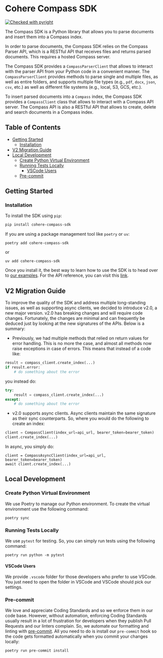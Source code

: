 # Cohere Compass SDK

[![Checked with pyright](https://microsoft.github.io/pyright/img/pyright_badge.svg)](https://microsoft.github.io/pyright/)

The Compass SDK is a Python library that allows you to parse documents and insert them
into a Compass index.

In order to parse documents, the Compass SDK relies on the Compass Parser API, which is
a RESTful API that receives files and returns parsed documents. This requires a hosted
Compass server.

The Compass SDK provides a `CompassParserClient` that allows to interact with the parser
API from your Python code in a convenient manner. The `CompassParserClient` provides
methods to parse single and multiple files, as well as entire folders, and supports
multiple file types (e.g., `pdf`, `docx`, `json`, `csv`, etc.) as well as different file
systems (e.g., local, S3, GCS, etc.).

To insert parsed documents into a `Compass` index, the Compass SDK provides a
`CompassClient` class that allows to interact with a Compass API server. The Compass API
is also a RESTful API that allows to create, delete and search documents in a Compass
index.

## Table of Contents

<!--
Do NOT remove the line below; it is used by markdown-toc to automatically generate the
Table of Contents.

To update the Table Of Contents, execute the following command in the repo root dir:

markdown-toc -i README.md

If you don't have the markdown-toc tool, you can install it with:

npm i -g markdown-toc # use sudo if you use a system-wide node installation.
>

<!-- toc -->

- [Getting Started](#getting-started)
  * [Installation](#installation)
- [V2 Migration Guide](#v2-migration-guide)
- [Local Development](#local-development)
  * [Create Python Virtual Environment](#create-python-virtual-environment)
  * [Running Tests Locally](#running-tests-locally)
    + [VSCode Users](#vscode-users)
  * [Pre-commit](#pre-commit)

<!-- tocstop -->

## Getting Started

### Installation

To install the SDK using `pip`:

```bash
pip install cohere-compass-sdk
```

If you are using a package management tool like `poetry` or `uv`:

```
poetry add cohere-compass-sdk
```

or

```
uv add cohere-compass-sdk
```

Once you install it, the best way to learn how to use the SDK is to head over to [our
examples](https://github.com/cohere-ai/cohere-compass-sdk/tree/main/examples). For the
API reference, you can visit this
[link](https://cohere-preview-d28024ac-1edf-416c-95be-73c5fe85a7c5.docs.buildwithfern.com/compass/reference/list-indexes-v-1-indexes-get).

## V2 Migration Guide

To improve the quality of the SDK and address multiple long-standing issues, as well
as supporting async clients, we decided to introduce v2.0, a new major version. v2.0 has
breaking changes and will require code changes. Fortunately, the changes are minimal
and can frequently be deduced just by looking at the new signatures of the APIs. Below
is a summary:

- Previously, we had multiple methods that relied on return values for error handling.
  This is no more the case, and almost all methods now raise exceptions in case of errors.
  This means that instead of a code like:

```python
result = compass_client.create_index(...)
if result.error:
    # do something about the error
```

you instead do:

```python
try:
    result = compass_client.create_index(...)
except:
    # do something about the error
```

- v2.0 supports async clients. Async clients maintain the same signature as their sync
  counterparts. So, where you would do the following to create an index:

```python
client = CompassClient(index_url=api_url, bearer_token=bearer_token)
client.create_index(...)
```

In async, you simply do:

```
client = CompassAsyncClient(index_url=api_url, bearer_token=bearer_token)
await client.create_index(...)
```

## Local Development

### Create Python Virtual Environment

We use Poetry to manage our Python environment. To create the virtual environment use
the following command:

```
poetry sync
```

### Running Tests Locally

We use `pytest` for testing. So, you can simply run tests using the following command:

```
poetry run python -m pytest
```

#### VSCode Users

We provide `.vscode` folder for those developers who prefer to use VSCode. You just need
to open the folder in VSCode and VSCode should pick our settings.

### Pre-commit

We love and appreciate Coding Standards and so we enforce them in our code base.
However, without automation, enforcing Coding Standards usually result in a lot of
frustration for developers when they publish Pull Requests and our linters complain. So,
we automate our formatting and linting with [pre-commit](https://pre-commit.com/). All
you need to do is install our `pre-commit` hook so the code gets formatted automatically
when you commit your changes locally:

```bash
poetry run pre-commit install
```

